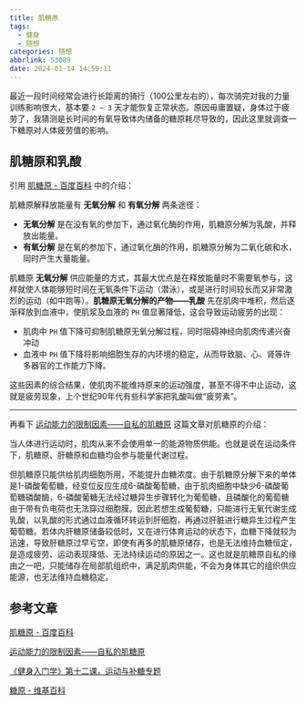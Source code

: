 ```yaml
---
title: 肌糖原
tags:
  - 健身
  - 随想
categories: 随想
abbrlink: 53089
date: 2024-01-14 14:59:11
---
```


最近一段时间经常会进行长距离的骑行（100公里左右的），每次骑完对我的力量训练影响很大，基本要 `2 ~ 3` 天才能恢复正常状态。原因毋庸置疑，身体过于疲劳了，我猜测是长时间的有氧导致体内储备的糖原耗尽导致的，因此这里就调查一下糖原对人体疲劳值的影响。

<!--more-->

## 肌糖原和乳酸

引用 [肌糖原 - 百度百科](https://baike.baidu.com/item/%E8%82%8C%E7%B3%96%E5%8E%9F/50139496) 中的介绍：

肌糖原解释放能量有 **无氧分解** 和 **有氧分解** 两条途径：

- **无氧分解** 是在没有氧的参加下，通过氧化酶的作用，肌糖原分解为乳酸，并释放出能量。
- **有氧分解** 是在氧的参加下，通过氧化酶的作用，肌糖原分解为二氧化碳和水，同时产生大量能量。

肌糖原 **无氧分解** 供应能量的方式，其最大优点是在释放能量时不需要氧参与，这样就使人体能够短时间在无氧条件下运动（潜泳），或是进行时间较长而又非常激烈的运动（如中跑等）。**肌糖原无氧分解的产物——乳酸** 先在肌肉中堆积，然后逐渐释放到血液中，使肌浆及血液的 `PH` 值显著降低，这会导致运动疲劳的出现：

- 肌肉中 `PH` 值下降可抑制肌糖原无氧分解过程，同时阻碍神经向肌肉传递兴奋冲动
- 血液中 `PH` 值下降将影响细胞生存的内环境的稳定，从而导致脑、心、肾等许多器官的工作能力下降。

这些因素的综合结果，使肌肉不能维持原来的运动强度，甚至不得不中止运动，这就是疲劳现象，上个世纪90年代有些科学家把乳酸叫做“疲劳素”。

---

再看下 [运动能力的限制因素——自私的肌糖原](https://blog.sciencenet.cn/blog-374215-1310767.html) 这篇文章对肌糖原的介绍：

当人体进行运动时，肌肉从来不会使用单一的能源物质供能。也就是说在运动条件下，肌糖原、肝糖原和血糖均会参与能量代谢过程。

但肌糖原只能供给肌肉细胞所用，不能提升血糖浓度。由于肌糖原分解下来的单体是1-磷酸葡萄糖，经变位反应生成6-磷酸葡萄糖，由于肌肉细胞中缺少6-磷酸葡萄糖磷酸酶，6-磷酸葡糖无法经过糖异生步骤转化为葡萄糖，且磷酸化的葡萄糖由于带有负电荷也无法穿过细胞膜。因此若想生成葡萄糖，只能进行无氧代谢生成乳酸，以乳酸的形式通过血液循环转运到肝细胞，再通过肝脏进行糖异生过程产生葡萄糖。若体内肝糖原储备较低时，又在进行体育运动的状态下，血糖下降就较为迅速，导致肝糖原过早亏空，即使有再多的肌糖原储存，也是无法维持血糖恒定，是造成疲劳、运动表现降低、无法持续运动的原因之一。这也就是肌糖原自私的缘由之一吧，只能储存在局部肌组织中，满足肌肉供能，不会为身体其它的组织供应能源，也无法维持血糖稳定。

## 参考文章

[肌糖原 - 百度百科](https://baike.baidu.com/item/%E8%82%8C%E7%B3%96%E5%8E%9F/50139496)

[运动能力的限制因素——自私的肌糖原](https://blog.sciencenet.cn/blog-374215-1310767.html)

[《健身入门学》第十二课，运动与补糖专题](https://zhuanlan.zhihu.com/p/22868872#:~:text=%E5%8A%9B%E9%87%8F%E8%AE%AD%E7%BB%83%E5%90%8E6%E5%B0%8F%E6%97%B6%E5%86%85%EF%BC%8C%E4%B9%9F%E6%98%AF%E5%BB%BA%E8%AE%AE2%E5%B0%8F%E6%97%B6,%E4%B9%9F%E4%B8%80%E5%9D%97%E5%84%BF%E8%AF%B4%E4%BA%86%E3%80%82)

[糖原 - 维基百科](https://zh.wikipedia.org/wiki/%E7%B3%96%E5%8E%9F)
